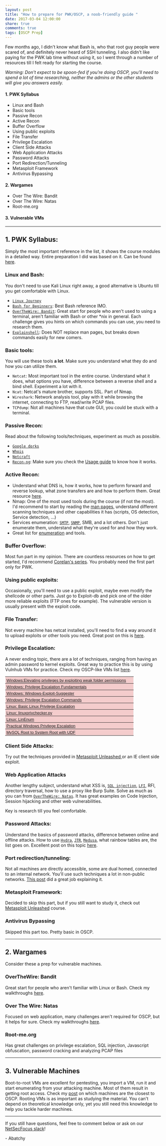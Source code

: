```yaml
---
layout: post
title: "How to prepare for PWK/OSCP, a noob-friendly guide "
date: 2017-03-04 12:00:00
share: true
comments: true
tags: [OSCP Prep]
---
```


Few months ago, I didn't know what Bash is, who that root guy people were scared of, and definitely never heard of SSH tunneling. I also didn't like paying for the PWK lab time without using it, so I went through a number of resources till I felt ready for starting the course.  
  
_Warning: Don't expect to be spoon-fed if you're doing OSCP, you'll need to spend a lot of time researching, neither the admins or the other students will give you answers easily._  
  
#### 1\. PWK Syllabus
* Linux and Bash  
* Basic tools  
* Passive Recon  
* Active Recon  
* Buffer Overflow  
* Using public exploits  
* File Transfer  
* Privilege Escalation  
* Client Side Attacks  
* Web Application Attacks  
* Password Attacks  
* Port Redirection/Tunneling  
* Metasploit Framework  
* Antivirus Bypassing
    
#### 2\. Wargames
* Over The Wire: Bandit  
* Over The Wire: Natas  
* Root-me.org  

#### 3\. Vulnerable VMs
  
---

## 1\. PWK Syllabus:

Simply the most important reference in the list, it shows the course modules in a detailed way. Entire preparation I did was based on it. Can be found [here](https://www.offensive-security.com/documentation/penetration-testing-with-kali.pdf).

### Linux and Bash:

You don't need to use Kali Linux right away, a good alternative is Ubuntu till you get comfortable with Linux.  

* [`Linux Journey`](https://linuxjourney.com/)
* [`Bash for Beginners`](http://www.tldp.org/LDP/Bash-Beginners-Guide/html/): Best Bash reference IMO.  
* [`OverTheWire: Bandit`](http://overthewire.org/wargames/bandit/): Great start for people who aren't used to using a terminal, aren't familiar with Bash or other *nix in general. Each challenge gives you hints on which commands you can use, you need to research them.  
* [`Explainshell`](http://www.explainshell.com/): Does NOT replace man pages, but breaks down commands easily for new comers.  

### Basic tools:

You will use these tools **a lot**. Make sure you understand what they do and how you can utilize them.  
  
* `Netcat`: Most important tool in the entire course. Understand what it does, what options you have, difference between a reverse shell and a bind shell. Experiment a lot with it.  
* `Ncat`: Netcat's mature brother, supports SSL. Part of Nmap.  
* `Wireshark`: Network analysis tool, play with it while browsing the internet, connecting to FTP, read/write PCAP files.  
* `TCPdump`: Not all machines have that cute GUI, you could be stuck with a terminal.  
  

### Passive Recon:

Read about the following tools/techniques, experiment as much as possible.  
  
* [`Google dorks`](http://whatis.techtarget.com/definition/Google-dork-query)  
* [`Whois`](https://whois.icann.org/en/about-whois)  
* [`Netcraft`](https://searchdns.netcraft.com/)  
* [`Recon-ng`](https://bitbucket.org/LaNMaSteR53/recon-ng): Make sure you check the [Usage guide](https://bitbucket.org/LaNMaSteR53/recon-ng/wiki/Usage%20Guide) to know how it works.  

### Active Recon:

  * Understand what DNS is, how it works, how to perform forward and reverse lookup, what zone transfers are and how to perform them. Great resource [here](http://resources.infosecinstitute.com/dns-hacking/#gref).
  * Nmap: One of the most used tools during the course (if not the most). I'd recommend to start by reading the [man pages](https://nmap.org/book/man.html), understand different scanning techniques and other capabilities it has (scripts, OS detection, Service detection, ...)
  * Services enumeration: [`SMTP`](https://pentestlab.blog/2012/11/20/smtp-user-enumeration/), [`SNMP`](http://carnal0wnage.attackresearch.com/2007/07/over-in-lso-chat-we-were-talking-about.html), SMB, and a lot others. Don't just enumerate them, understand what they're used for and how they work.
  * Great list for [enumeration](http://0daysecurity.com/penetration-testing/enumeration.html) and tools.

### Buffer Overflow:

Most fun part in my opinion. There are countless resources on how to get started, I'd recommend [Corelan's series](https://www.corelan.be/index.php/2009/07/19/exploit-writing-tutorial-part-1-stack-based-overflows/). You probably need the first part only for PWK.  
  

### Using public exploits:

Occasionally, you'll need to use a public exploit, maybe even modify the shellcode or other parts. Just go to Exploit-db and pick one of the older more reliable exploits (FTP ones for example). The vulnerable version is usually present with the exploit code.  
  

### File Transfer:

Not every machine has netcat installed, you'll need to find a way around it to upload exploits or other tools you need. Great post on this is [here](https://blog.ropnop.com/transferring-files-from-kali-to-windows/).  
  

### Privilege Escalation:

A never ending topic, there are a lot of techniques, ranging from having an admin password to kernel exploits. Great way to practice this is by using Vulnhub VMs for practice. Check my OSCP-like VMs list [here](http://www.abatchy.com/2017/02/oscp-like-vulnhub-vms.html).  
  
<center>
<table dir="ltr" style="border-collapse: collapse; border: none; font-family: arial,sans,sans-serif; font-size: 13px; table-layout: fixed;" cellspacing="0" cellpadding="0" border="1"><colgroup><col width="415"></colgroup><tbody>
<tr style="height: 22px;"><td data-sheets-formula="=HYPERLINK(&quot;http://www.greyhathacker.net/?p=738&quot;, &quot;Windows:Elevating privileges by exploiting weak folder permissions&quot;)" data-sheets-value="{&quot;1&quot;:2,&quot;2&quot;:&quot;Windows:Elevating privileges by exploiting weak folder permissions&quot;}" style="background-color: #f4cccc; color: #1155cc; padding: 2px 3px 2px 3px; text-decoration: underline; vertical-align: bottom;"><a class="in-cell-link" href="http://www.greyhathacker.net/?p=738" target="_blank">Windows:Elevating privileges by exploiting weak folder permissions</a></td></tr>
<tr style="height: 21px;"><td data-sheets-formula="=HYPERLINK(&quot;http://www.fuzzysecurity.com/tutorials/16.html&quot;, &quot;Windows: Privilege Escalation Fundamentals&quot;)" data-sheets-value="{&quot;1&quot;:2,&quot;2&quot;:&quot;Windows: Privilege Escalation Fundamentals&quot;}" style="background-color: #f4cccc; color: #1155cc; padding: 2px 3px 2px 3px; text-decoration: underline; vertical-align: bottom;"><a class="in-cell-link" href="http://www.fuzzysecurity.com/tutorials/16.html" target="_blank">Windows: Privilege Escalation Fundamentals</a></td></tr>
<tr style="height: 21px;"><td data-sheets-formula="=HYPERLINK(&quot;https://github.com/GDSSecurity/Windows-Exploit-Suggester&quot;, &quot;Windows: Windows-Exploit-Suggester&quot;)" data-sheets-value="{&quot;1&quot;:2,&quot;2&quot;:&quot;Windows: Windows-Exploit-Suggester&quot;}" style="background-color: #f4cccc; color: #1155cc; padding: 2px 3px 2px 3px; text-decoration: underline; vertical-align: bottom;"><a class="in-cell-link" href="https://github.com/GDSSecurity/Windows-Exploit-Suggester" target="_blank">Windows: Windows-Exploit-Suggester</a></td></tr>
<tr style="height: 21px;"><td data-sheets-formula="=HYPERLINK(&quot;http://pwnwiki.io/#!privesc/windows/index.md&quot;, &quot;Windows: Privilege Escalation Commands&quot;)" data-sheets-value="{&quot;1&quot;:2,&quot;2&quot;:&quot;Windows: Privilege Escalation Commands&quot;}" style="background-color: #f4cccc; color: #1155cc; padding: 2px 3px 2px 3px; text-decoration: underline; vertical-align: bottom;"><a class="in-cell-link" href="http://pwnwiki.io/#!privesc/windows/index.md" target="_blank">Windows: Privilege Escalation Commands</a></td></tr>
<tr style="height: 21px;"><td data-sheets-formula="=HYPERLINK(&quot;https://blog.g0tmi1k.com/2011/08/basic-linux-privilege-escalation/&quot;,&quot;Linux: Basic Linux Privilege Escalation&quot;)" data-sheets-value="{&quot;1&quot;:2,&quot;2&quot;:&quot;Linux: Basic Linux Privilege Escalation&quot;}" style="background-color: #f4cccc; color: #1155cc; padding: 2px 3px 2px 3px; text-decoration: underline; vertical-align: bottom;"><a class="in-cell-link" href="https://blog.g0tmi1k.com/2011/08/basic-linux-privilege-escalation/" target="_blank">Linux: Basic Linux Privilege Escalation</a></td></tr>
<tr style="height: 21px;"><td data-sheets-formula="=HYPERLINK(&quot;http://www.securitysift.com/download/linuxprivchecker.py&quot;, &quot;Linux: linuxprivchecker.py&quot;)" data-sheets-value="{&quot;1&quot;:2,&quot;2&quot;:&quot;Linux: linuxprivchecker.py&quot;}" style="background-color: #f4cccc; color: #1155cc; padding: 2px 3px 2px 3px; text-decoration: underline; vertical-align: bottom;"><a class="in-cell-link" href="http://www.securitysift.com/download/linuxprivchecker.py" target="_blank">Linux: linuxprivchecker.py</a></td></tr>
<tr style="height: 21px;"><td data-sheets-formula="=HYPERLINK(&quot;https://github.com/rebootuser/LinEnum&quot;, &quot;Linux: LinEnum&quot;)
" data-sheets-value="{&quot;1&quot;:2,&quot;2&quot;:&quot;Linux: LinEnum&quot;}" style="background-color: #f4cccc; color: #1155cc; padding: 2px 3px 2px 3px; text-decoration: underline; vertical-align: bottom;"><a class="in-cell-link" href="https://github.com/rebootuser/LinEnum" target="_blank">Linux: LinEnum</a></td></tr>
<tr style="height: 21px;"><td data-sheets-formula="=HYPERLINK(&quot;https://www.youtube.com/watch?v=PC_iMqiuIRQ&quot;,&quot;Practical Windows Privilege Escalation&quot;)" data-sheets-value="{&quot;1&quot;:2,&quot;2&quot;:&quot;Practical Windows Privilege Escalation&quot;}" style="background-color: #f4cccc; color: #1155cc; padding: 2px 3px 2px 3px; text-decoration: underline; vertical-align: bottom;"><a class="in-cell-link" href="https://www.youtube.com/watch?v=PC_iMqiuIRQ" target="_blank">Practical Windows Privilege Escalation</a></td></tr>
<tr style="height: 21px;"><td data-sheets-formula="=HYPERLINK(&quot;https://www.adampalmer.me/iodigitalsec/2013/08/13/mysql-root-to-system-root-with-udf-for-windows-and-linux/&quot;, &quot;MySQL Root to System Root with UDF&quot;)" data-sheets-value="{&quot;1&quot;:2,&quot;2&quot;:&quot;MySQL Root to System Root with UDF&quot;}" style="background-color: #f4cccc; color: #1155cc; padding: 2px 3px 2px 3px; text-decoration: underline; vertical-align: bottom;"><a class="in-cell-link" href="https://www.adampalmer.me/iodigitalsec/2013/08/13/mysql-root-to-system-root-with-udf-for-windows-and-linux/" target="_blank">MySQL Root to System Root with UDF</a></td></tr>
</tbody></table>
</center>  

### Client Side Attacks:

Try out the techniques provided in [Metasploit Unleashed ](https://www.offensive-security.com/metasploit-unleashed/client-side-attacks/)or an IE client side exploit.  

### Web Application Attacks

Another lengthy subject, understand what XSS is, [`SQL injection`](https://www.exploit-db.com/papers/13045/), [`LFI`](https://www.exploit-db.com/docs/40992.pdf), RFI, directory traversal, how to use a proxy like Burp Suite. Solve as much as you can from [`OverTheWire: Natas`](http://overthewire.org/wargames/natas/). It has great examples on Code Injection, Session hijacking and other web vulnerabilities.  
  
Key is research till you feel comfortable.  

### Password Attacks:

Understand the basics of password attacks, difference between online and offline attacks. How to use [`Hydra`](http://sectools.org/tool/hydra/), [`JTR`](https://github.com/magnumripper/JohnTheRipper), [`Medusa`](https://en.kali.tools/?p=200), what rainbow tables are, the list goes on. Excellent post on this topic [here](https://alexandreborgesbrazil.files.wordpress.com/2013/08/introduction_to_password_cracking_part_1.pdf).

### Port redirection/tunneling:

Not all machines are directly accessible, some are dual homed, connected to an internal network. You'll use such techniques a lot in non-public networks. [This post](https://chamibuddhika.wordpress.com/2012/03/21/ssh-tunnelling-explained/) did a great job explaining it.  

### Metasploit Framework:

Decided to skip this part, but if you still want to study it, check out [Metasploit Unleashed](https://www.offensive-security.com/metasploit-unleashed/) course.

### Antivirus Bypassing

Skipped this part too. Pretty basic in OSCP.  
  
---

## 2\. Wargames

Consider these a prep for vulnerable machines.  
  

### OverTheWire: Bandit

Great start for people who aren't familiar with Linux or Bash. Check my walkthroughs [here](http://localhost:4000/tag/bandit/).  
  

### Over The Wire: Natas

Focused on web application, many challenges aren't required for OSCP, but it helps for sure. Check my walkthroughs [here](http://localhost:4000/tag/natas/).  
  

### Root-me.org

Has great challenges on privilege escalation, SQL injection, Javascript obfuscation, password cracking and analyzing PCAP files  
  
---

## 3\. Vulnerable Machines

Boot-to-root VMs are excellent for pentesting, you import a VM, run it and start enumerating from your attacking machine. Most of them result in getting root access. Check my [post](http://www.abatchy.com/2017/02/oscp-like-vulnhub-vms.html) on which machines are the closest to OSCP. Rooting VMs is as important as studying the material. You can't depend on theoretical knowledge only, yet you still need this knowledge to help you tackle harder machines.

---

If you still have questions, feel free to comment below or ask on our [NetSecFocus slack](https://netsecfocus.herokuapp.com/)!
  
\- Abatchy
